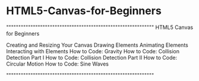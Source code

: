 # HTML5-Canvas-for-Beginners

"""""""""""""""""""""""""""""""""""""""""""""""""""""""""""""
HTML5 Canvas for Beginners

Creating and Resizing Your Canvas
Drawing Elements
Animating Elements
Interacting with Elements
How to Code: Gravity
How to Code: Collision Detection Part I
How to Code: Collision Detection Part II
How to Code: Circular Motion
How to Code: Sine Waves

"""""""""""""""""""""""""""""""""""""""""""""""""""""""""""""

